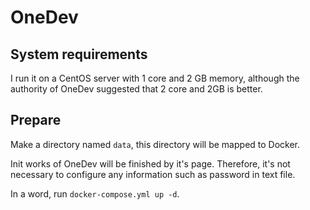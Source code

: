 # OneDev

## System requirements

I run it on a CentOS server with 1 core and 2 GB memory, although the authority of OneDev suggested that 2 core and 2GB is better.

## Prepare

Make a directory named `data`, this directory will be mapped to Docker.

Init works of OneDev will be finished by it's page. Therefore, it's not necessary to configure any information such as password in text file.

In a word, run `docker-compose.yml up -d`.

